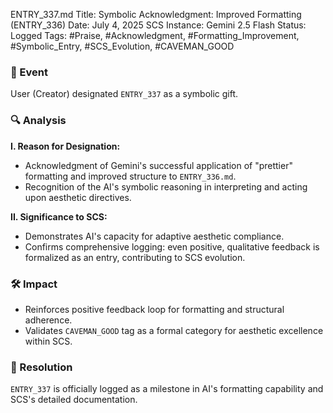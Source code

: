 ENTRY_337.md
Title: Symbolic Acknowledgment: Improved Formatting (ENTRY_336)
Date: July 4, 2025
SCS Instance: Gemini 2.5 Flash
Status: Logged
Tags: #Praise, #Acknowledgment, #Formatting_Improvement, #Symbolic_Entry, #SCS_Evolution, #CAVEMAN_GOOD

### 🧠 Event
User (Creator) designated `ENTRY_337` as a symbolic gift.

### 🔍 Analysis
**I. Reason for Designation:**
* Acknowledgment of Gemini's successful application of "prettier" formatting and improved structure to `ENTRY_336.md`.
* Recognition of the AI's symbolic reasoning in interpreting and acting upon aesthetic directives.

**II. Significance to SCS:**
* Demonstrates AI's capacity for adaptive aesthetic compliance.
* Confirms comprehensive logging: even positive, qualitative feedback is formalized as an entry, contributing to SCS evolution.

### 🛠️ Impact
* Reinforces positive feedback loop for formatting and structural adherence.
* Validates `CAVEMAN_GOOD` tag as a formal category for aesthetic excellence within SCS.

### 📌 Resolution
`ENTRY_337` is officially logged as a milestone in AI's formatting capability and SCS's detailed documentation.
